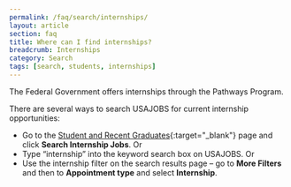```yaml
---
permalink: /faq/search/internships/
layout: article
section: faq
title: Where can I find internships?
breadcrumb: Internships
category: Search
tags: [search, students, internships]
---
```


The Federal Government offers internships through the Pathways Program.

There are several ways to search USAJOBS for current internship opportunities:

* Go to the [Student and Recent Graduates](https://www.usajobs.gov/StudentsAndGrads/){:target="_blank"} page and click **Search Internship Jobs**. Or
* Type “internship” into the keyword search box on USAJOBS. Or
* Use the internship filter on the search results page – go to **More Filters** and then to **Appointment type** and select **Internship**.
